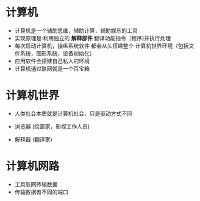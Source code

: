 # 计算机

- 计算机是一个辅助思维，辅助计算，辅助娱乐的工具
- 实现原理是:利用独立的 **解释部件** 翻译功能指令（程序)并执行处理
- 每次启动计算机，操纵系统软件 都会从头搭建整个 计算机世界环境（包括文件系统，图形系统，设备初始化）
- 应用软件会搭建自己私人的环境
- 计算机通过联网就是一个百宝箱

# 计算机世界

- 人类社会本质就是计算机社会，只是驱动方式不同

- 浏览器 (绘画家，影视工作人员)
- 解释器 (翻译家)


# 计算机网路

- 工具联网传输数据
- 传输数据有不同的端口